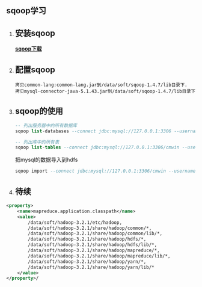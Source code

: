 ## sqoop学习

1. ## 安装sqoop

   **[sqoop下载](http://sqoop.apache.org)**

   

2. ##  配置sqoop

   ```
   拷贝common-lang:common-lang.jar到/data/soft/sqoop-1.4.7/lib目录下.
   拷贝mysql-connector-java-5.1.43.jar到/data/soft/sqoop-1.4.7/lib目录下
   ```

   

3. ## sqoop的使用

   ```sql
   -- 列出服务器中的所有数据库
   sqoop list-databases --connect jdbc:mysql://127.0.0.1:3306 --username root --password manager
   
   -- 列出库中的所有表
   sqoop list-tables --connect jdbc:mysql://127.0.0.1:3306/cmwin --username root --password manager
   ```

   把mysql的数据导入到hdfs

   ```sql
   sqoop import --connect jdbc:mysql://127.0.0.1:3306/cmwin --username root --password manager --table dept --split-by deptno -m 1 --delete-target-dir --target-dir '/mysql/cmwin'
   ```

   

4. ## 待续

```xml
<property>
    <name>mapreduce.application.classpath</name>
    <value>
        /data/soft/hadoop-3.2.1/etc/hadoop,
        /data/soft/hadoop-3.2.1/share/hadoop/common/*,
        /data/soft/hadoop-3.2.1/share/hadoop/common/lib/*,
        /data/soft/hadoop-3.2.1/share/hadoop/hdfs/*,
        /data/soft/hadoop-3.2.1/share/hadoop/hdfs/lib/*,
        /data/soft/hadoop-3.2.1/share/hadoop/mapreduce/*,
        /data/soft/hadoop-3.2.1/share/hadoop/mapreduce/lib/*,
        /data/soft/hadoop-3.2.1/share/hadoop/yarn/*,
        /data/soft/hadoop-3.2.1/share/hadoop/yarn/lib/*
    </value>
</property>/

```

